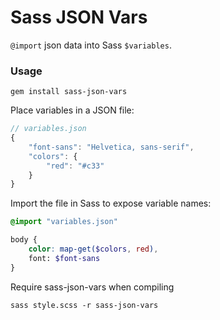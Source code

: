 # Sass JSON Vars

`@import` json data into Sass `$variables`.

### Usage

```shell
gem install sass-json-vars
```

Place variables in a JSON file:

```javascript
// variables.json
{
    "font-sans": "Helvetica, sans-serif",
    "colors": {
        "red": "#c33"
    }
}
```

Import the file in Sass to expose variable names:

```scss
@import "variables.json"

body {
    color: map-get($colors, red),
    font: $font-sans
}
```

Require sass-json-vars when compiling

```shell
sass style.scss -r sass-json-vars
```

